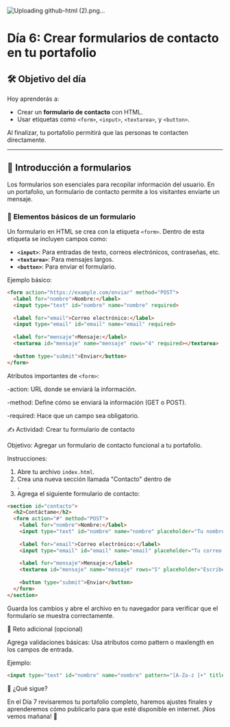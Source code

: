 ![Uploading github-html (2).png…]()

# Día 6: Crear formularios de contacto en tu portafolio

## 🛠️ Objetivo del día

Hoy aprenderás a:
- Crear un **formulario de contacto** con HTML.
- Usar etiquetas como `<form>`, `<input>`, `<textarea>`, y `<button>`.

Al finalizar, tu portafolio permitirá que las personas te contacten directamente.

---

## 📜 Introducción a formularios

Los formularios son esenciales para recopilar información del usuario. En un portafolio, un formulario de contacto permite a los visitantes enviarte un mensaje.

### 📝 Elementos básicos de un formulario
Un formulario en HTML se crea con la etiqueta `<form>`. Dentro de esta etiqueta se incluyen campos como:
- **`<input>`**: Para entradas de texto, correos electrónicos, contraseñas, etc.
- **`<textarea>`**: Para mensajes largos.
- **`<button>`**: Para enviar el formulario.

Ejemplo básico:
```html
<form action="https://example.com/enviar" method="POST">
  <label for="nombre">Nombre:</label>
  <input type="text" id="nombre" name="nombre" required>
  
  <label for="email">Correo electrónico:</label>
  <input type="email" id="email" name="email" required>
  
  <label for="mensaje">Mensaje:</label>
  <textarea id="mensaje" name="mensaje" rows="4" required></textarea>
  
  <button type="submit">Enviar</button>
</form>
```
Atributos importantes de `<form>`:

-action: URL donde se enviará la información.

-method: Define cómo se enviará la información (GET o POST).

-required: Hace que un campo sea obligatorio.

✍️ Actividad: Crear tu formulario de contacto

Objetivo:
Agregar un formulario de contacto funcional a tu portafolio.

Instrucciones:
1. Abre tu archivo `index.html`.
2. Crea una nueva sección llamada "Contacto" dentro de <main>.
3. Agrega el siguiente formulario de contacto:
   
```html
<section id="contacto">
  <h2>Contáctame</h2>
  <form action="#" method="POST">
    <label for="nombre">Nombre:</label>
    <input type="text" id="nombre" name="nombre" placeholder="Tu nombre" required>
    
    <label for="email">Correo electrónico:</label>
    <input type="email" id="email" name="email" placeholder="Tu correo electrónico" required>
    
    <label for="mensaje">Mensaje:</label>
    <textarea id="mensaje" name="mensaje" rows="5" placeholder="Escribe tu mensaje aquí..." required></textarea>
    
    <button type="submit">Enviar</button>
  </form>
</section>
```
Guarda los cambios y abre el archivo en tu navegador para verificar que el formulario se muestra correctamente.

🌟 Reto adicional (opcional)

Agrega validaciones básicas: Usa atributos como pattern o maxlength en los campos de entrada. 

Ejemplo:

```html
<input type="text" id="nombre" name="nombre" pattern="[A-Za-z ]+" title="Solo se permiten letras y espacios" required>
```
🌱 ¿Qué sigue?

En el Día 7 revisaremos tu portafolio completo, haremos ajustes finales y aprenderemos cómo publicarlo para que esté disponible en internet. ¡Nos vemos mañana! 🚀
